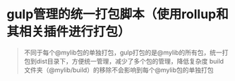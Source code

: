 # gulp管理的统一打包脚本（使用rollup和其相关插件进行打包）

> 不同于每个@mylib包的单独打包，gulp打包的是@mylib的所有包，统一打包到dist目录下，方便统一管理，减少了多个包的管理，降低复杂度
> build文件夹（@mylib/build）的移除不会影响到每个@mylib包的单独打包
